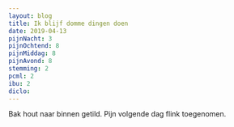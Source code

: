 ```yaml
---
layout: blog
title: Ik blijf domme dingen doen
date: 2019-04-13
pijnNacht: 3
pijnOchtend: 8
pijnMiddag: 8
pijnAvond: 8
stemming: 2
pcml: 2
ibu: 2
diclo: 
---
```


Bak hout naar binnen getild. Pijn volgende dag flink toegenomen.

